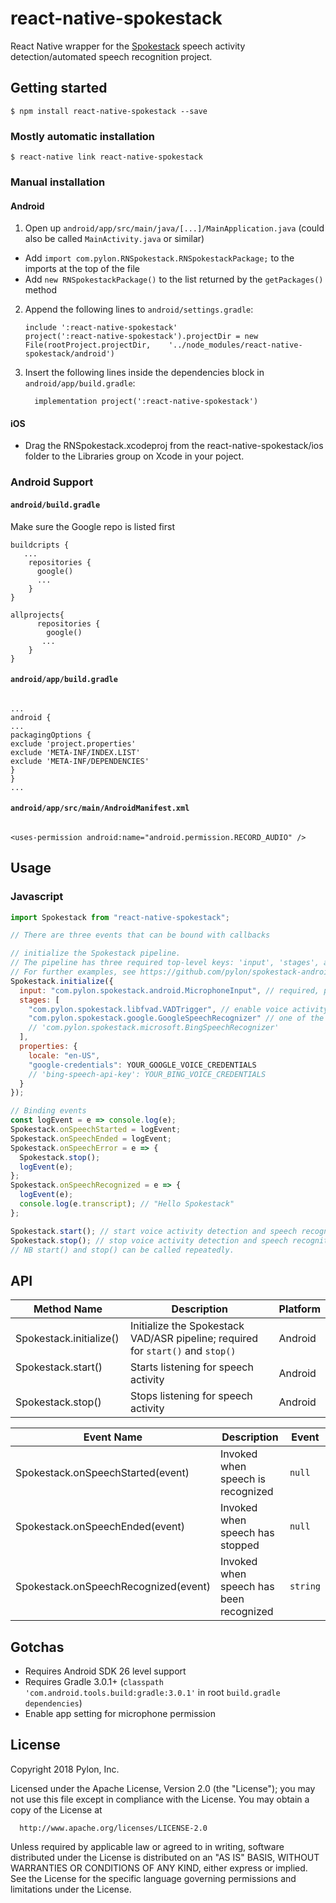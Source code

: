 # react-native-spokestack

React Native wrapper for the [Spokestack](https://github.com/pylon/spokestack-android) speech activity detection/automated speech recognition project.

## Getting started

`$ npm install react-native-spokestack --save`

### Mostly automatic installation

`$ react-native link react-native-spokestack`

### Manual installation

#### Android

1. Open up `android/app/src/main/java/[...]/MainApplication.java` (could also be called `MainActivity.java` or similar)

- Add `import com.pylon.RNSpokestack.RNSpokestackPackage;` to the imports at the top of the file
- Add `new RNSpokestackPackage()` to the list returned by the `getPackages()` method

2. Append the following lines to `android/settings.gradle`:
   ```
   include ':react-native-spokestack'
   project(':react-native-spokestack').projectDir = new File(rootProject.projectDir, 	'../node_modules/react-native-spokestack/android')
   ```
3. Insert the following lines inside the dependencies block in `android/app/build.gradle`:
   ```
     implementation project(':react-native-spokestack')
   ```
   
#### iOS

  - Drag the RNSpokestack.xcodeproj from the react-native-spokestack/ios folder to the Libraries group on Xcode in your poject.

### Android Support

#### `android/build.gradle`

Make sure the Google repo is listed first

```
buildcripts {
   ...
    repositories {
      google()
      ...
    }
}

allprojects{
      repositories {
        google()
       ...
    }
}
```

#### `android/app/build.gradle`

```

...
android {
...
packagingOptions {
exclude 'project.properties'
exclude 'META-INF/INDEX.LIST'
exclude 'META-INF/DEPENDENCIES'
}
}
...

```

#### `android/app/src/main/AndroidManifest.xml`

```

<uses-permission android:name="android.permission.RECORD_AUDIO" />
```

## Usage

### Javascript

```javascript
import Spokestack from "react-native-spokestack";

// There are three events that can be bound with callbacks

// initialize the Spokestack pipeline.
// The pipeline has three required top-level keys: 'input', 'stages', and 'properties'.
// For further examples, see https://github.com/pylon/spokestack-android#configuration
Spokestack.initialize({
  input: "com.pylon.spokestack.android.MicrophoneInput", // required, provides audio input into the stages
  stages: [
    "com.pylon.spokestack.libfvad.VADTrigger", // enable voice activity detection. necessary to trigger speech recognition.
    "com.pylon.spokestack.google.GoogleSpeechRecognizer" // one of the two supplied speech recognition services
    // 'com.pylon.spokestack.microsoft.BingSpeechRecognizer'
  ],
  properties: {
    locale: "en-US",
    "google-credentials": YOUR_GOOGLE_VOICE_CREDENTIALS
    // 'bing-speech-api-key': YOUR_BING_VOICE_CREDENTIALS
  }
});

// Binding events
const logEvent = e => console.log(e);
Spokestack.onSpeechStarted = logEvent;
Spokestack.onSpeechEnded = logEvent;
Spokestack.onSpeechError = e => {
  Spokestack.stop();
  logEvent(e);
};
Spokestack.onSpeechRecognized = e => {
  logEvent(e);
  console.log(e.transcript); // "Hello Spokestack"
};

Spokestack.start(); // start voice activity detection and speech recognition. can only start after initialize is called.
Spokestack.stop(); // stop voice activity detection and speech recognition. can only start after initialize is called
// NB start() and stop() can be called repeatedly.
```

## API

| Method Name                | Description                                                                     | Platform |
| -------------------------- | ------------------------------------------------------------------------------- | -------- |
| Spokestack.initialize()    | Initialize the Spokestack VAD/ASR pipeline; required for `start()` and `stop()` | Android  |
| Spokestack.start()         | Starts listening for speech activity                                            | Android  |
| Spokestack.stop()          | Stops listening for speech activity                                             | Android  |

| Event Name                           | Description                             | Event    |
| ------------------------------------ | --------------------------------------- | -------- |
| Spokestack.onSpeechStarted(event)    | Invoked when speech is recognized       | `null`   |
| Spokestack.onSpeechEnded(event)      | Invoked when speech has stopped         | `null`   |
| Spokestack.onSpeechRecognized(event) | Invoked when speech has been recognized | `string` |

## Gotchas

- Requires Android SDK 26 level support
- Requires Gradle 3.0.1+ (`classpath 'com.android.tools.build:gradle:3.0.1'` in root `build.gradle` `dependencies`)
- Enable app setting for microphone permission

## License

Copyright 2018 Pylon, Inc.

Licensed under the Apache License, Version 2.0 (the "License");
you may not use this file except in compliance with the License.
You may obtain a copy of the License at

      http://www.apache.org/licenses/LICENSE-2.0

Unless required by applicable law or agreed to in writing, software
distributed under the License is distributed on an "AS IS" BASIS,
WITHOUT WARRANTIES OR CONDITIONS OF ANY KIND, either express or implied.
See the License for the specific language governing permissions and
limitations under the License.
